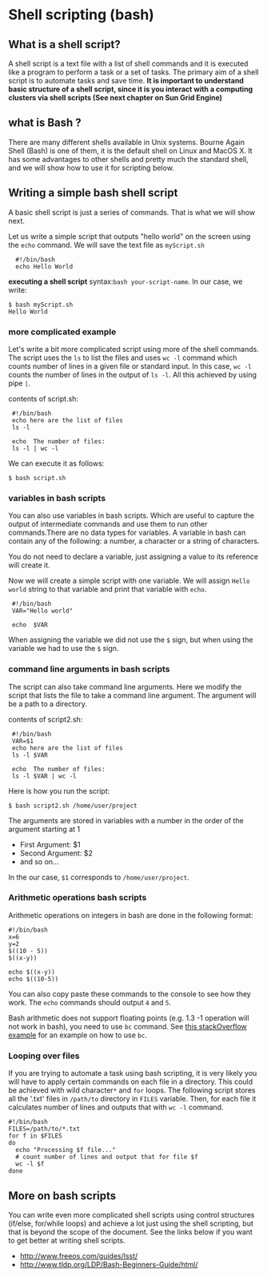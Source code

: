 # Shell scripting (bash)

## What is a shell script?
A shell script is a text file with a list of shell commands and it is executed like a program to perform a task or a set of tasks. The primary aim of a shell script is to automate tasks and save time. **It is important to understand basic structure of a shell script, since it is you interact with a computing clusters via shell scripts (See next chapter on Sun Grid Engine)**

## what is Bash ?
There are many different shells available in Unix systems. Bourne Again Shell (Bash) is one of them, it is the default shell on Linux and MacOS X. It has some advantages to other shells and pretty much the standard shell, and we will show how to use it for scripting below.

## Writing a simple bash shell script
A basic shell script is just a series of commands. That is what we will show next.

Let us write a simple script that outputs "hello world" on the screen using the `echo` command. We will save the text file as `myScript.sh`

```
  #!/bin/bash
  echo Hello World
```
**executing a shell script**
syntax:`bash your-script-name`. In our case, we write:

```
$ bash myScript.sh
Hello World
```
### more complicated example
Let's write a bit more complicated script using more of the shell commands. The script uses the `ls` to list the files and uses `wc -l` command which counts number of lines in a given file or standard input. In this case, `wc -l` counts the number of lines in the output of `ls -l`. All this achieved by using pipe `|`.

contents of script.sh:
```
 #!/bin/bash
 echo here are the list of files
 ls -l

 echo  The number of files:
 ls -l | wc -l

```
We can execute it as follows:
```
$ bash script.sh
```
### variables in bash scripts
You can also use variables in bash scripts. Which are useful to capture the output of intermediate commands and use them to run other commands.There are no data types for variables. A variable in bash can contain any of the following: a number, a character or a string of characters.

You do not need to declare a variable, just assigning a value to its reference will create it.

Now we will create a simple script with one variable. We will assign `Hello world` string to that variable and print that variable with `echo`.
```
 #!/bin/bash
 VAR="Hello world"

 echo  $VAR

```
When assigning the variable we did not use the `$` sign, but when using the variable we had to use the `$` sign.

### command line arguments in bash scripts
The script can also take command line arguments. Here we modify the script that lists the file to take a command line argument. The argument will be a path to a directory.


contents of script2.sh:
```
 #!/bin/bash
 VAR=$1
 echo here are the list of files
 ls -l $VAR

 echo  The number of files:
 ls -l $VAR | wc -l

```

Here is how you run the script:
```
$ bash script2.sh /home/user/project
```
The arguments are stored in variables with a number in the order of the argument starting at 1
* First Argument: $1
* Second Argument: $2
* and so on...

In the our case, `$1` corresponds to `/home/user/project`.


### Arithmetic operations bash scripts
Arithmetic operations on integers in bash are done in the following format:
```
#!/bin/bash
x=6
y=2
$((10 - 5))
$((x-y))

echo $((x-y))
echo $((10-5))
```
You can also copy paste these commands to the console to see how they work. The `echo` commands should output `4` and `5`.

Bash arithmetic does not support floating points (e.g. 1.3 -1  operation will not work in bash), you need to use `bc` command. See [this stackOverflow example](http://stackoverflow.com/questions/12147040/division-in-script-and-floating-point) for an example on how to use  `bc`.

### Looping over files
If you are trying to automate a task using bash scripting, it is very likely you will have to apply certain commands on each file in a directory. This could be achieved with wild character`*` and `for` loops. The following script stores all the '.txt' files in `/path/to` directory in `FILES` variable. Then, for each file it calculates number of lines and outputs that with `wc -l` command.

```
#!/bin/bash
FILES=/path/to/*.txt
for f in $FILES
do
  echo "Processing $f file..."
  # count number of lines and output that for file $f
  wc -l $f
done

```


## More on bash scripts
You can write even more complicated shell scripts using control structures (if/else, for/while loops) and achieve a lot just using the shell scripting, but that is beyond the scope of the document. See the links below if you want to get better at writing shell scripts.


* http://www.freeos.com/guides/lsst/
* http://www.tldp.org/LDP/Bash-Beginners-Guide/html/
